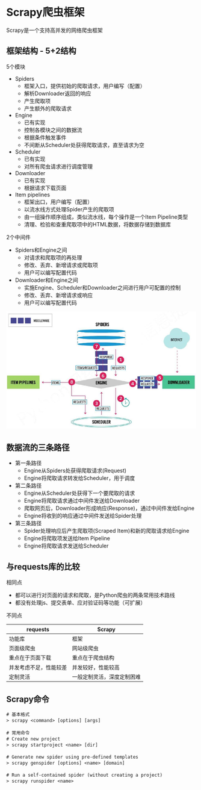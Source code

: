 # Scrapy爬虫框架

Scrapy是一个支持高并发的网络爬虫框架

## 框架结构 - 5+2结构

5个模块
- Spiders 
    - 框架入口，提供初始的爬取请求，用户编写（配置）
    - 解析Downloader返回的响应
    - 产生爬取项
    - 产生额外的爬取请求
- Engine 
    - 已有实现
    - 控制各模块之间的数据流
    - 根据条件触发事件
    - 不间断从Scheduler处获得爬取请求，直至请求为空
- Scheduler 
    - 已有实现
    - 对所有爬虫请求进行调度管理
- Downloader 
    - 已有实现
    - 根据请求下载页面
- Item pipelines 
    - 框架出口，用户编写（配置）
    - 以流水线方式处理Spider产生的爬取项
    - 由一组操作顺序组成，类似流水线，每个操作是一个Item Pipeline类型
    - 清理、检验和查重爬取项中的HTML数据，将数据存储到数据库

2个中间件
- Spiders和Engine之间
    - 对请求和爬取项的再处理
    - 修改、丢弃、新增请求或爬取项
    - 用户可以编写配置代码
- Downloader和Engine之间
    - 实施Engine、Scheduler和Downloader之间进行用户可配置的控制
    - 修改、丢弃、新增请求或响应
    - 用户可以编写配置代码

![Scrapy框架结构](./scrapy_structure.jpg)

## 数据流的三条路径

- 第一条路径
    - Engine从Spiders处获得爬取请求(Request)
    - Engine将爬取请求转发给Scheduler，用于调度
- 第二条路径
    - Engine从Scheduler处获得下一个要爬取的请求
    - Engine将爬取请求通过中间件发送给Downloader
    - 爬取网页后，Downloader形成响应(Response)，通过中间件发给Engine
    - Engine将收到的响应通过中间件发送给Spider处理
- 第三条路径
    - Spider处理响应后产生爬取项(Scraped Item)和新的爬取请求给Engine
    - Engine将爬取项发送给Item Pipeline
    - Engine将爬取请求发送给Scheduler

## 与requests库的比较

相同点
- 都可以进行对页面的请求和爬取，是Python爬虫的两条常用技术路线
- 都没有处理js、提交表单、应对验证码等功能（可扩展）

不同点

| requests | Scrapy |
| --- | --- |
| 功能库 | 框架 |
| 页面级爬虫 | 网站级爬虫 |
| 重点在于页面下载 | 重点在于爬虫结构 |
| 并发考虑不足，性能较差 | 并发较好，性能较高 |
| 定制灵活 | 一般定制灵活，深度定制困难 |

## Scrapy命令

```
# 基本格式
> scrapy <command> [options] [args]

# 常用命令
# Create new project
> scrapy startproject <name> [dir]

# Generate new spider using pre-defined templates
> scrapy genspider [options] <name> [domain]

# Run a self-contained spider (without creating a project)
> scrapy runspider <name>
```

